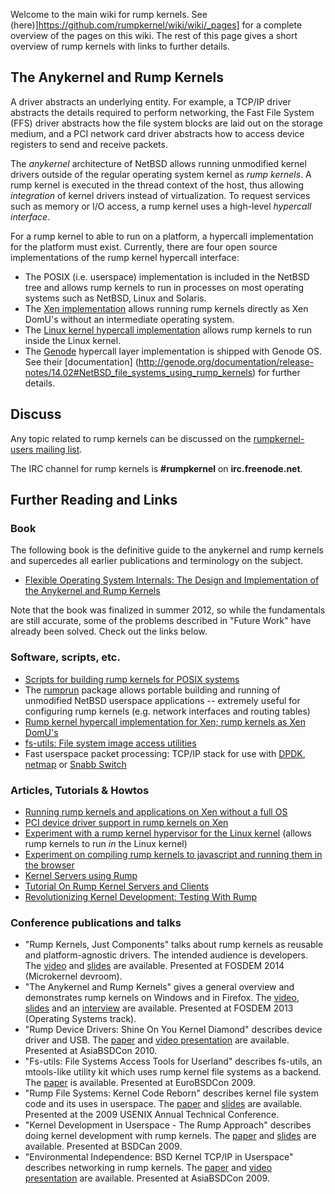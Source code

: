 Welcome to the main wiki for rump kernels.  See (here)]https://github.com/rumpkernel/wiki/wiki/_pages]
for a complete overview of the pages on this wiki.  The rest of this page gives a short overview of rump kernels with links to further details.

## The Anykernel and Rump Kernels

A driver abstracts an underlying entity. For example, a TCP/IP driver
abstracts the details required to perform networking, the Fast File
System (FFS) driver abstracts how the file system blocks are laid out on
the storage medium, and a PCI network card driver abstracts how to
access device registers to send and receive packets.

The *anykernel* architecture of NetBSD allows running unmodified kernel drivers
outside of the regular operating system kernel as *rump kernels*.  A rump kernel
is executed in the thread context of the host, thus allowing *integration* of
kernel drivers instead of virtualization.  To request services such as memory or
I/O access, a rump kernel uses a high-level *hypercall interface*.

For a rump kernel to able to run on a platform, a hypercall implementation for the
platform must exist.  Currently, there are four open source implementations of the rump kernel hypercall
interface:

-   The POSIX (i.e. userspace) implementation is included in the NetBSD tree and allows
    rump kernels to run in processes on most operating systems such as NetBSD, Linux and Solaris.
-   The [Xen implementation](https://github.com/rumpkernel/rumpuser-xen) allows running
    rump kernels directly as Xen DomU's without an intermediate operating system.
-   The [Linux kernel hypercall implementation](https://github.com/rumpkernel/rumpuser-linuxkernel)
    allows rump kernels to run inside the Linux kernel.
-   The [Genode](http://genode.org/) hypercall layer implementation is shipped with Genode OS.  See their
    [documentation]
    (http://genode.org/documentation/release-notes/14.02#NetBSD_file_systems_using_rump_kernels)
    for further details.

## Discuss

Any topic related to rump kernels can be discussed on the
[rumpkernel-users mailing
list](https://lists.sourceforge.net/lists/listinfo/rumpkernel-users).

The IRC channel for rump kernels is **\#rumpkernel** on
**irc.freenode.net**.


## Further Reading and Links

### Book

The following book is the definitive guide to the anykernel and rump
kernels and supercedes all earlier publications and terminology on
the subject.

-   [Flexible Operating System Internals: The Design and Implementation
    of the Anykernel and Rump
    Kernels](http://lib.tkk.fi/Diss/2012/isbn9789526049175/isbn9789526049175.pdf)

Note that the book was finalized in summer 2012, so while the fundamentals
are still accurate, some of the problems described in "Future Work"
have already been solved.  Check out the links below.


### Software, scripts, etc.

-   [Scripts for building rump kernels for POSIX
    systems](https://github.com/rumpkernel/buildrump.sh)
-   The [rumprun](https://github.com/rumpkernel/rumprun/) package
    allows portable building and running of unmodified NetBSD userspace
    applications -- extremely useful for configuring rump kernels (e.g.
    network interfaces and routing tables)
-   [Rump kernel hypercall implementation for Xen; rump kernels as Xen
    DomU's](https://github.com/rumpkernel/rumpuser-xen)
-   [fs-utils: File system image access
    utilities](https://github.com/stacktic/fs-utils)
-   Fast userspace packet processing: TCP/IP stack for use with
    [DPDK](https://github.com/rumpkernel/dpdk-rumptcpip), 
    [netmap](https://github.com/rumpkernel/netmap-rumptcpip) or
    [Snabb Switch](https://github.com/anttikantee/snabbswitch/tree/rumpkernel/)

### Articles, Tutorials & Howtos

-   [Running rump kernels and applications on Xen without a full
    OS](http://blog.NetBSD.org/tnf/entry/running_applications_on_the_xen)
-   [PCI device driver support in rump kernels on
    Xen](http://blog.NetBSD.org/tnf/entry/pci_driver_support_for_rump)
-   [Experiment with a rump kernel hypervisor for the Linux
    kernel](http://blog.NetBSD.org/tnf/entry/a_rump_kernel_hypervisor_for)
    (allows rump kernels to run *in* the Linux kernel)
-   [Experiment on compiling rump kernels to javascript and running them
    in the
    browser](http://blog.NetBSD.org/tnf/entry/kernel_drivers_compiled_to_javascript)
-   [Kernel Servers using
    Rump](http://www.NetBSD.org/docs/rump/sysproxy.html)
-   [Tutorial On Rump Kernel Servers and
    Clients](http://www.NetBSD.org/docs/rump/sptut.html)
-   [Revolutionizing Kernel Development: Testing With
    Rump](http://blog.NetBSD.org/tnf/entry/revolutionizing_kernel_development_testing_with)

### Conference publications and talks

-   "Rump Kernels, Just Components" talks about rump kernels as reusable
    and platform-agnostic drivers.  The intended audience is developers.  The
    [video](http://video.fosdem.org/2014/H2214/Sunday/Rump_Kernels_Just_Components.webm)
    and [slides](https://fosdem.org/2014/schedule/event/01_uk_rump_kernels/attachments/slides/398/export/events/attachments/01_uk_rump_kernels/slides/398/fosdem2014.pdf) are available.
    Presented at FOSDEM 2014 (Microkernel devroom).
-   "The Anykernel and Rump Kernels" gives a general overview and
    demonstrates rump kernels on Windows and in Firefox. The
    [video](http://video.fosdem.org/2013/maintracks/K.1.105/The_Anykernel_and_Rump_Kernels.webm),
    [slides](https://fosdem.org/2013/schedule/event/operating_systems_anykernel/attachments/slides/244/export/events/attachments/operating_systems_anykernel/slides/244/fosdem2013_rumpkern.pdf)
    and an
    [interview](https://archive.fosdem.org/2013/interviews/2013-antii-kantee/)
    are available. Presented at FOSDEM 2013 (Operating Systems track).
-   "Rump Device Drivers: Shine On You Kernel Diamond" describes device
    driver and USB. The
    [paper](http://ftp.NetBSD.org/pub/NetBSD/misc/pooka/tmp/rumpdev.pdf)
    and [video presentation](http://www.youtube.com/watch?v=3AJNxa33pzk)
    are available. Presented at AsiaBSDCon 2010.
-   "Fs-utils: File Systems Access Tools for Userland" describes
    fs-utils, an mtools-like utility kit which uses rump kernel file
    systems as a backend. The
    [paper](http://www.ukuug.org/events/eurobsdcon2009/papers/ebc09_fs-utils.pdf)
    is available. Presented at EuroBSDCon 2009.
-   "Rump File Systems: Kernel Code Reborn" describes kernel file system
    code and its uses in userspace. The
    [paper](http://usenix.org/events/usenix09/tech/full_papers/kantee/kantee.pdf)
    and
    [slides](http://usenix.org/events/usenix09/tech/slides/kantee.pdf)
    are available. Presented at the 2009 USENIX Annual Technical
    Conference.
-   "Kernel Development in Userspace - The Rump Approach" describes
    doing kernel development with rump kernels. The
    [paper](http://www.bsdcan.org/2009/schedule/attachments/104_rumpdevel.pdf)
    and
    [slides](http://www.bsdcan.org/2009/schedule/attachments/105_bsdcan09-kantee.pdf)
    are available. Presented at BSDCan 2009.
-   "Environmental Independence: BSD Kernel TCP/IP in Userspace"
    describes networking in rump kernels. The
    [paper](http://2009.asiabsdcon.org/papers/abc2009-P5A-paper.pdf) and
    [video presentation](http://www.youtube.com/watch?v=RxFctq8A0WI) are
    available. Presented at AsiaBSDCon 2009.


